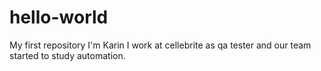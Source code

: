 # hello-world
My first repository
I'm Karin
I work at cellebrite as qa tester and our team started to study automation.
